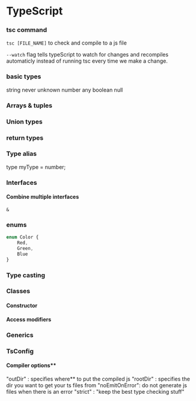 # TypeScript

### tsc command
`tsc [FILE_NAME]` to check and compile to a js file

`--watch` flag tells typeScript to watch for changes and recompiles automaticly instead of running tsc every time we make a change.

### basic types
string
never 
unknown
number
any
boolean
null

### Arrays & tuples

### Union types

### return **types**

### Type alias 
type myType = number; 

### Interfaces
#### Combine multiple interfaces
`&`
### enums
```ts
enum Color {
    Red,
    Green,
    Blue
}
```
### Type casting


### Classes
#### Constructor
#### Access modifiers


### Generics

### TsConfig



#### Compiler options**
"outDir" : specifies where** to put the compiled js
"rootDir" : specifies the dir you want to get your ts files from 
"noEmitOnError": do not generate js files when there is an error
"strict" : "keep the best type checking stuff"